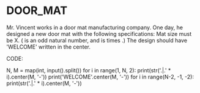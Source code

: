 # DOOR_MAT
Mr. Vincent works in a door mat manufacturing company. One day, he designed a new door mat with the following specifications:  Mat size must be X. ( is an odd natural number, and  is  times .) The design should have 'WELCOME' written in the center. 

CODE:

N, M = map(int, input().split())
for i in range(1, N, 2):
    print(str('.|.' * i).center(M, '-'))
print('WELCOME'.center(M, '-'))
for i in range(N-2, -1, -2):
    print(str('.|.' * i).center(M, '-'))
